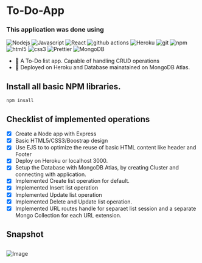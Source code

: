 # To-Do-App

<h3>This application was done using</h3>
<p>
  <img alt="Nodejs" src="https://img.shields.io/badge/-Nodejs-43853d?style=flat-square&logo=Node.js&logoColor=white" />
  <img alt = "Javascript" src = "https://img.shields.io/badge/Javascript-ES6-yellow"/>
  <img alt="React" src="https://img.shields.io/badge/-React-45b8d8?style=flat-square&logo=react&logoColor=white" />
  <img alt="github actions" src="https://img.shields.io/badge/-Github_Actions-2088FF?style=flat-square&logo=github-actions&logoColor=white" />
  <img alt="Heroku" src="https://img.shields.io/badge/-Heroku-430098?style=flat-square&logo=heroku&logoColor=white" />
  <img alt="git" src="https://img.shields.io/badge/-Git-F05032?style=flat-square&logo=git&logoColor=white" />
  <img alt="npm" src="https://img.shields.io/badge/-NPM-CB3837?style=flat-square&logo=npm&logoColor=white" />
  <img alt="html5" src="https://img.shields.io/badge/-HTML5-E34F26?style=flat-square&logo=html5&logoColor=white" />
  <img alt= "css3" src = "https://img.shields.io/badge/-CSS3-0779e4?style=flat-square&logo=css3&logoColor=white"/>
  <img alt="Prettier" src="https://img.shields.io/badge/-Prettier-F7B93E?style=flat-square&logo=prettier&logoColor=white" />
  <img alt="MongoDB" src="https://img.shields.io/badge/-MongoDB-13aa52?style=flat-square&logo=mongodb&logoColor=white" />
</p>

- 🔭 A To-Do list app. Capable of handling CRUD operations
- 🌱 Deployed on Heroku and Database mainatained on MongoDB Atlas.

## Install all basic NPM libraries. 

``` npm insall ```

## Checklist of implemented operations
- [x] Create a Node app with Express
- [x] Basic HTML5/CSS3/Boostrap design 
- [x] Use EJS to to optimize the reuse of basic HTML content like header and Footer
- [x] Deploy on Heroku or localhost 3000. 
- [x] Setup the Database with MongoDB Atlas, by creating Cluster and connecting with application. 
- [x] Implemented Create list operation for default.
- [x] Implemented Insert list operation 
- [x] Implemented Update list operation
- [x] Implemented Delete and Update list operation. 
- [x] Implemented URL routes handle for separaet list session and a separate Mongo Collection for each URL extension.

## 
## Snapshot 
##

![Image](https://github.com/shantanu609/To-Do-App/blob/master/Screen%20Shot%202020-08-17%20at%205.08.34%20PM.png)
